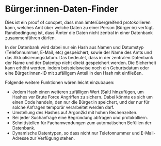 # Bürger:innen-Daten-Finder
Dies ist ein proof of concpet, dass man ämterübergreifend protokollieren kann, welches Amt über welche Daten zu einer Person (Bürger:in) verfügt. Randbedingung ist, dass Ämter die Daten nicht zentral in einer Datenbank zusammenführen dürfen.

In der Datenbank wird dabei nur ein Hash aus Namen und Datumstyp (Telefonnummer, E-Mail, etc) gespeichert, sowie der Name des Amts und das Aktualisierungsdatum. Das bedeutet, dass in der zentralen Datenbank der Name und der Datentyp nicht direkt gespeichert werden. Die Sicherheit kann erhöht werden, indem beispielsweise noch ein Geburtsdatum oder eine Bürger:innen-ID mit zufälligem Anteil in den Hash mit einfließen.

Folgende weitere Funktionen wären leicht einzubauen:
* Jedem Hash einen weiteren zufälligen Wert (Salt) hinzufügen, um Hashes vor Brute Force Angriffen zu sichern. Dabei könnte es sich um einen Code handeln, den nur die Bürger:in speichert, und der nur für solche Anfragen temporär verarbeitet werden darf.
* Umstellung des Hashes auf Argon2id mit hohen Rechenzeiten.
* Bei jeder Suchanfrage eine Begründung abfragen und protokolliern.
* Schnittstellen für Fachanwendungen zum automatischen Befüllen der Datenbank.
* Dynamische Datentypen, so dass nicht nur Telefonnummer und E-Mail-Adresse zur Verfügung stehen.
